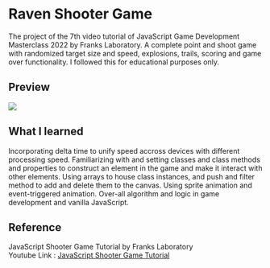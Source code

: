 # Raven Shooter Game
The project of the 7th video tutorial of JavaScript Game Development Masterclass 2022 by Franks Laboratory.
A complete point and shoot game with randomized target size and speed, explosions, trails, scoring and game over functionality. I followed this for educational purposes only.

## Preview
<img src="./images/shootergamepreview.gif"/>

## What I learned
Incorporating delta time to unify speed accross devices with different processing speed. Familiarizing with and setting classes and class methods and properties to construct an element in the game and make it interact with other elements. Using arrays to house class instances, and push and filter method to add and delete them to the canvas. Using sprite animation and event-triggered animation. Over-all algorithm and logic in game development and vanilla JavaScript. 

## Reference 
JavaScript Shooter Game Tutorial by Franks Laboratory<br/>
Youtube Link : [JavaScript Shooter Game Tutorial](https://www.youtube.com/watch?v=gCa0z4B-CRo&ab_channel=Frankslaboratory)